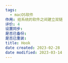 ```yaml
---
tags:
  - macOS软件
作用: 给系统的软件之间建立双链
评价: 4
设置同步:
是否已备份:
是否已重装:
title: Hook
date created: 2023-02-28
date modified: 2023-03-14
---
```

